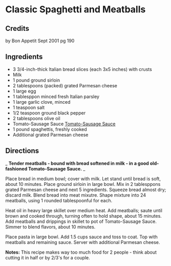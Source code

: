 # Classic Spaghetti and Meatballs 

<!-- BEGIN content -->

## Credits

by Bon Appetit Sept 2001 pg 190

## Ingredients

- 3 3/4-inch-thick Italian bread slices (each 3x5 inches) with crusts
- Milk
- 1 pound ground sirloin
- 2 tablespoons (packed) grated Parmesan cheese
- 1 large egg
- 1 tablesppon minced fresh Italian parsley
- 1 large garlic clove, minced
- 1 teaspoon salt
- 1/2 teaspoon ground black pepper
- 2 tablespoons olive oil
- Tomato-Sausage Sauce [Tomato-Sausage Sauce](/recipe/index.php?title=Tomato-Sausage_Sauce "Tomato-Sausage Sauce")
- 1 pound spaghettis, freshly cooked
- Additional grated Parmesan cheese

## Directions

_ **Tender meatballs - bound with bread softened in milk - in a good old-fashioned Tomato-Sausage Sauce.** _

Place bread in medium bowl; cover with milk. Let stand until bread is soft, about 10 minutes. Place ground sirloin in large bowl. Mix in 2 tablesppons grated Parmesan cheese and next 5 ingredients. Squeeze bread almost dry; discard milk. Blend bread into meat mixutre. Shape mixture into 24 meatballs, using 1 rounded tablespoonful for each.  
  
Heat oil in heavy large skillet over medium heat. Add meatballs; saute until brown and cooked through, turning often to hold shape, about 15 minutes. Add meatballs and drippings in skillet to pot of Tomato-Sausage Sauce. Simmer to blend flavors, about 10 minutes.  
  
Place pasta in large bowl. Add 1.5 cups sauce and toss to coat. Top with meatballs and remaining sauce. Server with additional Parmesan cheese.

**Notes:** This recipe makes way too much food for 2 people - think about cutting it in half or by 2/3's for a couple.

<!-- END content -->

